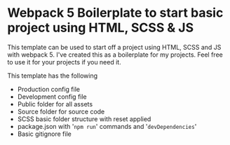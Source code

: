 # Webpack 5 Boilerplate to start basic project using HTML, SCSS & JS

This template can be used to start off a project using HTML, SCSS and JS with
webpack 5. I've created this as a boilerplate for my projects. Feel free to use
it for your projects if you need it.

This template has the following

- Production config file
- Development config file
- Public folder for all assets
- Source folder for source code
- SCSS basic folder structure with reset applied
- package.json with '`npm run`' commands and '`devDependencies`'
- Basic gitignore file
